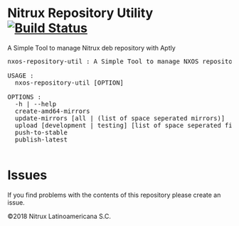 # Nitrux Repository Utility [![Build Status](https://travis-ci.org/nomad-desktop/nxos-repository-util.svg?branch=master)](https://travis-ci.org/nomad-desktop/nxos-repository-util)
A Simple Tool to manage Nitrux deb repository with Aptly

<pre>
nxos-repository-util : A Simple Tool to manage NXOS repository with Aptly

USAGE :
  nxos-repository-util [OPTION]

OPTIONS :
  -h | --help                                                       Print this HELP TEXT
  create-amd64-mirrors                                              Create the Repository Mirrors 
  update-mirrors [all | (list of space seperated mirrors)]          Update the Created Mirrors
  upload [development | testing] [list of space seperated files]    Upload Files to the repositories
  push-to-stable                                                    Push Packages from testing to stable
  publish-latest                                                    Create snapshot, merge and publish
                                                                    latest packages from mirrors
</pre>

# Issues
If you find problems with the contents of this repository please create an issue.

©2018 Nitrux Latinoamericana S.C.
